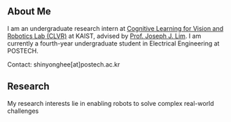 ## About Me
I am an undergraduate research intern at [Cognitive Learning for Vision and Robotics Lab (CLVR)](https://www.clvrai.com/) at KAIST, advised by [Prof. Joseph J. Lim](https://clvrai.com/web_lim/).
I am currently a fourth-year undergraduate student in Electrical Engineering at POSTECH.

Contact: shinyonghee[at]postech.ac.kr

## Research
My research interests lie in enabling robots to solve complex real-world challenges
